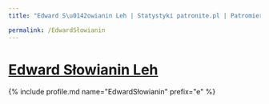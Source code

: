 ```yaml
---
title: "Edward S\u0142owianin Leh | Statystyki patronite.pl | Patromierz"

permalink: /EdwardSłowianin
---
```


# [Edward Słowianin Leh](https://patronite.pl/EdwardSłowianin)

{% include profile.md name="EdwardSłowianin" prefix="e" %}
